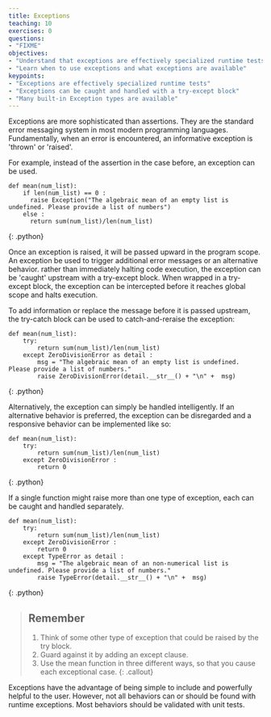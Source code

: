```yaml
---
title: Exceptions
teaching: 10
exercises: 0
questions:
- "FIXME"
objectives:
- "Understand that exceptions are effectively specialized runtime tests"
- "Learn when to use exceptions and what exceptions are available"
keypoints:
- "Exceptions are effectively specialized runtime tests"
- "Exceptions can be caught and handled with a try-except block"
- "Many built-in Exception types are available"
---
```


Exceptions are more sophisticated than assertions. They are the standard error 
messaging system in most modern programming languages.  Fundamentally, when an 
error is encountered, an informative exception is 'thrown' or 'raised'.

For example, instead of the assertion in the case before, an exception can be
used.

~~~
def mean(num_list):
    if len(num_list) == 0 :
      raise Exception("The algebraic mean of an empty list is undefined. Please provide a list of numbers")
    else :
      return sum(num_list)/len(num_list)
~~~
{: .python}

Once an exception is raised, it will be passed upward in the program scope.
An exception be used to trigger additional error messages or an alternative
behavior. rather than immediately halting code
execution, the exception can be 'caught' upstream with a try-except block.
When wrapped in a try-except block, the exception can be intercepted before it reaches
global scope and halts execution.

To add information or replace the message before it is passed upstream, the try-catch
block can be used to catch-and-reraise the exception:

~~~
def mean(num_list):
    try:
        return sum(num_list)/len(num_list)
    except ZeroDivisionError as detail :
        msg = "The algebraic mean of an empty list is undefined. Please provide a list of numbers."
        raise ZeroDivisionError(detail.__str__() + "\n" +  msg)
~~~
{: .python}

Alternatively, the exception can simply be handled intelligently. If an
alternative behavior is preferred, the exception can be disregarded and a
responsive behavior can be implemented like so:

~~~
def mean(num_list):
    try:
        return sum(num_list)/len(num_list)
    except ZeroDivisionError :
        return 0
~~~
{: .python}

If a single function might raise more than one type of exception, each can be
caught and handled separately.

~~~
def mean(num_list):
    try:
        return sum(num_list)/len(num_list)
    except ZeroDivisionError :
        return 0
    except TypeError as detail :
        msg = "The algebraic mean of an non-numerical list is undefined. Please provide a list of numbers."
        raise TypeError(detail.__str__() + "\n" +  msg)
~~~
{: .python}

> ## Remember
>
> 1. Think of some other type of exception that could be raised by the try 
> block.
> 2. Guard against it by adding an except clause.
> 3. Use the mean function in three different ways, so that you cause each
> exceptional case.
{: .callout}

Exceptions have the advantage of being simple to include and powerfully helpful
to the user. However, not all behaviors can or should be found with runtime
exceptions. Most behaviors should be validated with unit tests.
